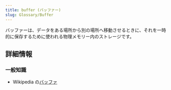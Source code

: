 ```yaml
---
title: buffer (バッファー)
slug: Glossary/Buffer
---
```


バッファーは、データをある場所から別の場所へ移動させるときに、それを一時的に保存するために使われる物理メモリー内のストレージです。

## 詳細情報

### 一般知識

- Wikipedia の[バッファ](https://ja.wikipedia.org/wiki/%E3%83%90%E3%83%83%E3%83%95%E3%82%A1)

